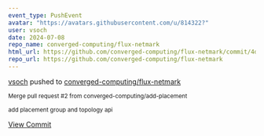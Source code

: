 ```yaml
---
event_type: PushEvent
avatar: "https://avatars.githubusercontent.com/u/814322?"
user: vsoch
date: 2024-07-08
repo_name: converged-computing/flux-netmark
html_url: https://github.com/converged-computing/flux-netmark/commit/4df02e5330286e2376550e8afc9d04921f5dca73
repo_url: https://github.com/converged-computing/flux-netmark
---
```


<a href='https://github.com/vsoch' target='_blank'>vsoch</a> pushed to <a href='https://github.com/converged-computing/flux-netmark' target='_blank'>converged-computing/flux-netmark</a>

<small>Merge pull request #2 from converged-computing/add-placement

add placement group and topology api</small>

<a href='https://github.com/converged-computing/flux-netmark/commit/4df02e5330286e2376550e8afc9d04921f5dca73' target='_blank'>View Commit</a>